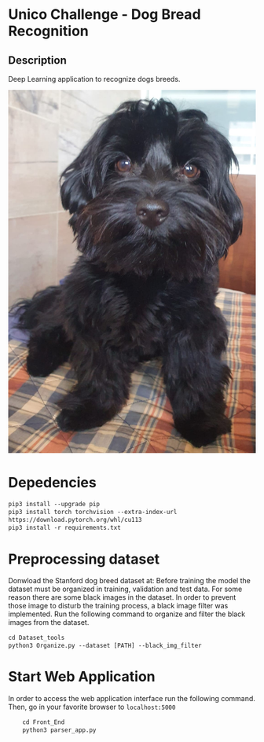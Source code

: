 # Unico Challenge  - Dog Bread Recognition 

## Description

Deep Learning application to recognize dogs breeds. <br/>

![plot](./Repo_images/front_img.jpeg)

# Depedencies
```
pip3 install --upgrade pip
pip3 install torch torchvision --extra-index-url https://download.pytorch.org/whl/cu113
pip3 install -r requirements.txt
```

# Preprocessing dataset
Donwload the Stanford dog breed dataset at: 
Before training the model the dataset must be organized in training, validation and test data. For some reason there are some black images in the dataset. In order to prevent those image to disturb the training process, a black image filter was implemented. Run the following command to organize and filter the black images from the dataset.
```
cd Dataset_tools
python3 Organize.py --dataset [PATH] --black_img_filter
```

# Start Web Application
In order to access the web application interface run the following command. Then, go in your favorite browser to ```localhost:5000```

```
    cd Front_End
    python3 parser_app.py
```

